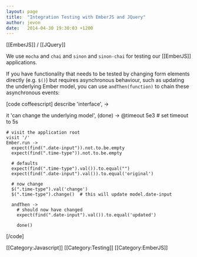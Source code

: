 ```yaml
---
layout: page
title:  "Integration Testing with EmberJS and JQuery"
author: jevon
date:   2014-04-30 19:30:03 +1200
---
```


[[EmberJS]] / [[JQuery]]

We use `mocha` and `chai` and `sinon` and `sinon-chai` for testing our [[EmberJS]] applications.

If you have functionality that needs to be tested by changing form elements directly (e.g. `$()`) but requires asynchronous behaviour, such as updating the underlying Ember model, you can use `andThen(function)` to chain these asynchronous events:

[code coffeescript]
describe 'interface', ->

  it 'can change the underlying model', (done) ->
    @timeout 5e3    # set timeout to 5s

    # visit the application root
    visit '/'
    Ember.run ->
      expect(find(".date-input")).not.to.be.empty
      expect(find(".time-type")).not.to.be.empty

      # defaults
      expect(find(".time-type").val()).to.equal("")
      expect(find(".date-input").val()).to.equal('original')

      # now change
      $(".time-type").val('change')
      $(".time-type").change()  # this will update model.date-input

      andThen ->
        # should now have changed
        expect(find(".date-input").val()).to.equal('updated')

        done()
[/code]

[[Category:Javascript]]
[[Category:Testing]]
[[Category:EmberJS]]